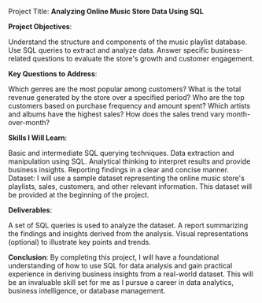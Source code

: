 Project Title: **Analyzing Online Music Store Data Using SQL**


**Project Objectives**:

Understand the structure and components of the music playlist database.
Use SQL queries to extract and analyze data.
Answer specific business-related questions to evaluate the store's growth and customer engagement.

**Key Questions to Address**:

Which genres are the most popular among customers?
What is the total revenue generated by the store over a specified period?
Who are the top customers based on purchase frequency and amount spent?
Which artists and albums have the highest sales?
How does the sales trend vary month-over-month?

**Skills I Will Learn**:

Basic and intermediate SQL querying techniques.
Data extraction and manipulation using SQL.
Analytical thinking to interpret results and provide business insights.
Reporting findings in a clear and concise manner.
Dataset:
I will use a sample dataset representing the online music store's playlists, sales, customers, and other relevant information. This dataset will be provided at the beginning of the project.

**Deliverables**:

A set of SQL queries is used to analyze the dataset.
A report summarizing the findings and insights derived from the analysis.
Visual representations (optional) to illustrate key points and trends.

**Conclusion**:
By completing this project, I will have a foundational understanding of how to use SQL for data analysis and gain practical experience in deriving business insights from a real-world dataset. This will be an invaluable skill set for me as I pursue a career in data analytics, business intelligence, or database management.
